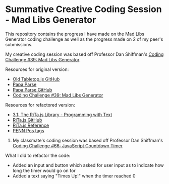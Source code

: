 # Summative Creative Coding Session - Mad Libs Generator
This repository contains the progress I have made on the Mad Libs Generator coding challenge as well as the progress made on 2 of my peer's submissions.

My creative coding session was based off Professor Dan Shiffman's [Coding Challenge #39: Mad Libs Generator](https://www.youtube.com/watch?v=ziBO-U2_t3k&t=855s)

Resources for original version:
* [Old Tabletop.js GitHub](https://github.com/jsoma/tabletop)
* [Papa Parse](https://www.papaparse.com/)
* [Papa Parse GitHub](https://github.com/mholt/PapaParse)
* [Coding Challenge #39: Mad Libs Generator](https://www.youtube.com/watch?v=ziBO-U2_t3k&t=855s)

Resources for refactored version:
* [3.1: The RiTa.js Library - Programming with Text](https://www.youtube.com/watch?v=lIPEvh8HbGQ&t=297s)
* [RiTa.js GitHub](https://github.com/dhowe/RiTaJS)
* [RiTa.js Reference](https://rednoise.org/rita/reference/index.php)
* [PENN Pos tags](http://rednoise.org/rita/reference/PennTags.html)

1. My classmate's coding session was based off Professor Dan Shiffman's [Coding Challenge #66: JavaScript Countdown Timer](https://www.youtube.com/watch?v=MLtAMg9_Svw)

What I did to refactor the code:
* Added an input and button which asked for user input as to indicate how long the timer would go on for 
* Added a text saying "Times Up!" when the timer reached 0

